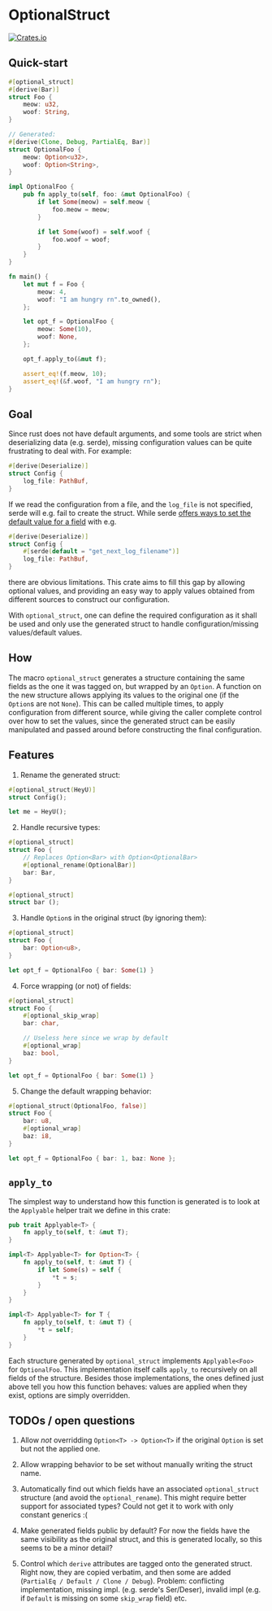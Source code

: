 # OptionalStruct
[![Crates.io](https://img.shields.io/crates/v/optional_struct.svg)](https://crates.io/crates/optional_struct)

## Quick-start


```rust
#[optional_struct]
#[derive(Bar)]
struct Foo {
	meow: u32,
	woof: String,
}

// Generated:
#[derive(Clone, Debug, PartialEq, Bar)]
struct OptionalFoo {
	meow: Option<u32>,
	woof: Option<String>,
}

impl OptionalFoo {
	pub fn apply_to(self, foo: &mut OptionalFoo) {
        if let Some(meow) = self.meow {
            foo.meow = meow;
        }

        if let Some(woof) = self.woof {
            foo.woof = woof;
        }
	}
}

fn main() {
    let mut f = Foo {
        meow: 4,
        woof: "I am hungry rn".to_owned(),
    };

    let opt_f = OptionalFoo {
        meow: Some(10),
        woof: None,
    };

    opt_f.apply_to(&mut f);

    assert_eq!(f.meow, 10);
    assert_eq!(&f.woof, "I am hungry rn");
}
```

## Goal

Since rust does not have default arguments, and some tools are strict when
deserializing data (e.g. serde), missing configuration values can be quite
frustrating to deal with. For example:

```rust
#[derive(Deserialize)]
struct Config {
    log_file: PathBuf,
}
```

If we read the configuration from a file, and the `log_file` is not specified,
serde will e.g. fail to create the struct. While serde [offers ways to set the
default value for a field](https://serde.rs/attr-default.html) with e.g.

```rust
#[derive(Deserialize)]
struct Config {
    #[serde(default = "get_next_log_filename")]
    log_file: PathBuf,
}
```

there are obvious limitations. This crate aims to fill this gap by allowing
optional values, and providing an easy way to apply values obtained from
different sources to construct our configuration.

With `optional_struct`, one can define the required
configuration as it shall be used and only use the generated struct
to handle configuration/missing values/default values.


## How

The macro `optional_struct` generates a structure containing the same fields as the one it was tagged on, but wrapped by an `Option`.
A function on the new structure allows applying its values to the original one
(if the `Option`s are not `None`). This can be called multiple times, to apply
configuration from different source, while giving the caller complete control
over how to set the values, since the generated struct can be easily manipulated
and passed around before constructing the final configuration.

## Features

1. Rename the generated struct:

```rust
#[optional_struct(HeyU)]
struct Config();

let me = HeyU();
```

2. Handle recursive types:

```rust
#[optional_struct]
struct Foo {
    // Replaces Option<Bar> with Option<OptionalBar>
    #[optional_rename(OptionalBar)]
    bar: Bar,
}

#[optional_struct]
struct bar ();
```

3. Handle `Option`s in the original struct (by ignoring them):

```rust
#[optional_struct]
struct Foo {
    bar: Option<u8>,
}

let opt_f = OptionalFoo { bar: Some(1) }
```

4. Force wrapping (or not) of fields:

```rust
#[optional_struct]
struct Foo {
    #[optional_skip_wrap]
    bar: char,

    // Useless here since we wrap by default
    #[optional_wrap]
    baz: bool,
}

let opt_f = OptionalFoo { bar: Some(1) }
```

5. Change the default wrapping behavior:

```rust
#[optional_struct(OptionalFoo, false)]
struct Foo {
    bar: u8,
    #[optional_wrap]
    baz: i8,
}

let opt_f = OptionalFoo { bar: 1, baz: None };
```

## `apply_to`

The simplest way to understand how this function is generated is to look at the
`Applyable` helper trait we define in this crate:

```rust
pub trait Applyable<T> {
    fn apply_to(self, t: &mut T);
}

impl<T> Applyable<T> for Option<T> {
    fn apply_to(self, t: &mut T) {
        if let Some(s) = self {
            *t = s;
        }
    }
}

impl<T> Applyable<T> for T {
    fn apply_to(self, t: &mut T) {
        *t = self;
    }
}
```

Each structure generated by `optional_struct` implements `Applyable<Foo>` for
`OptionalFoo`. This implementation itself calls `apply_to` recursively on all
fields of the structure. Besides those implementations, the ones defined just
above tell you how this function behaves: values are applied when they exist,
options are simply overridden.

## TODOs / open questions

1. Allow *not* overridding `Option<T> -> Option<T>` if the original `Option` is
   set but not the applied one.

2. Allow wrapping behavior to be set without manually writing the struct name.

3. Automatically find out which fields have an associated `optional_struct`
   structure (and avoid the `optional_rename`). This might require better
   support for associated types? Could not get it to work with only constant
   generics :(

4. Make generated fields public by default? For now the fields have the same
   visibility as the original struct, and this is generated locally, so this
   seems to be a minor detail?

5. Control which `derive` attributes are tagged onto the generated struct. Right
   now, they are copied verbatim, and then some are added (`PartialEq / Default
   / Clone / Debug`). Problem: conflicting implementation, missing impl. (e.g.
   serde's Ser/Deser), invalid impl (e.g. if `Default` is missing on some
   `skip_wrap` field) etc.
